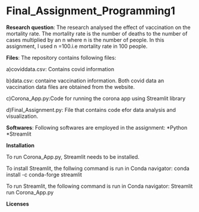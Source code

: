 # Final_Assignment_Programming1

**Research question**:
The research analysed the effect of vaccination on the mortality rate. The mortality rate is the number of deaths to the number of cases multiplied by an n where n is the number of people. 
In this assignment, I used n =100.i.e mortality rate in 100 people.

**Files**: 
The repository contains following files:

a)coviddata.csv: Contains covid information

b)data.csv: containe vaccination information.
Both covid data an vaccination data files are obtained from the website.

c)Corona_App.py:Code for running the corona app using Streamlit library

d)Final_Assignment.py: File that contains code efor data analysis and visualization.



**Softwares**:
Following softwares are employed in the assignment:
*Python
*Streamlit

**Installation**

To run Corona_App.py, Streamlit needs to be installed. 

To install Streamlit, the follwing command is run in Conda navigator: conda install -c conda-forge streamlit

To run Streamlit, the following command is run in Conda navigator: Streamlit run Corona_App.py



**Licenses**
